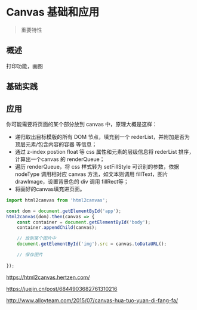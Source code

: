 # Canvas 基础和应用

> 重要特性

## 概述

打印功能，画图

## 基础实践

## 应用

你可能需要将页面的某个部分放到 canvas 中，原理大概是这样：

- 递归取出目标模版的所有 DOM 节点，填充到一个 rederList，并附加是否为顶层元素/包含内容的容器 等信息；
- 通过 z-index postion float 等 css 属性和元素的层级信息将 rederList 排序，计算出一个canvas 的 renderQueue；
- 遍历 renderQueue，将 css 样式转为 setFillStyle 可识别的参数，依据 nodeType 调用相对应 canvas 方法，如文本则调用 fillText，图片 drawImage，设置背景色的 div 调用 fillRect等；
- 将画好的canvas填充进页面。

```js
import html2canvas from 'html2canvas';

const dom = document.getElementById('app');
html2canvas(dom).then(canvas => {
    const container = document.getElementById('body');
    container.appendChild(canvas);

    // 放到某个图片中
    document.getElementById('img').src = canvas.toDataURL();

    // 保存图片
    
});
```

https://html2canvas.hertzen.com/

https://juejin.cn/post/6844903682761310216

http://www.alloyteam.com/2015/07/canvas-hua-tuo-yuan-di-fang-fa/

